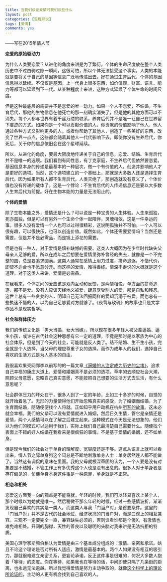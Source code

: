 ```yaml
---
title: 当我们谈论爱情时我们谈些什么
layout: post
categories: [歪理邪说]
tags: [爱情]
comments: yes
---
```


——写在2015年情人节

**恋爱的原始驱动力**

为什么人类要恋爱？从进化的角度来讲是为了繁衍。个体的生命尺度放在整个人类历史中不过白驹过隙一瞬间，这很可怕，所以个体无法接受这个事实。人类的本能就是要将关于自己的基因等信息广泛地传递出去。好在通过生育后代，个体的基因信息得以延续。不仅仅是基因，上一代身上很多东西，如价值观、财富、语言、能力等都可以延续到下一代。从某种程度上来讲，这种方式延续了个体生命的时间尺度。

但是这种最底层的需要并不是恋爱的唯一动力。如果一个人不恋爱，不结婚，不生育后代，那他的生物信息在他死亡的那一刻确实消失了，但是他的其他方面可以不消失。每个人都与世界有着千丝万缕的联系，养育后代并不是唯一让自己在世界留下痕迹的方式。如果你是一个可以贡献价值的人，你贡献的价值影响了他人，他人通过各种方式又影响更多的人。或者你帮助了其他人，创造了一些美好的东西，改变了世界一点点，这些都会随着其他人一代代影响下去。即使你没有生养后代，你死后，关于你的信息依旧会在这个星球延续。

所以，从进化的角度，要最大限度地传递关于自己的信息，恋爱、结婚、生育后代并不是唯一的选项。我们看到有同性恋，有丁克家庭，不生养后代但依然要恋爱。基因信息本身的传递是最基本的一种层次，做一个有价值的人，创造并影响他人才是更好的选项。当然，这个选项建立的一个基础上，那就是大多数人还是选择生育后代。因为如果所有人都不生育后代，人类灭绝了，那创造就没有意义了，个体价值也没有传递的载体了。这是一个悖论：不生育后代的人传递信息还是要以大多数人生育后代为前提。好在生物本能的力量是无法阻止的。

**个体的爱情**

除了生物本能之外，爱情还是什么？可以说是一种宝贵的人生体验。人生来孤独，死亦孤独，但是可以有另外一个生命个体一起陪伴，灵魂相依，这是一件幸运的事。很多人没有爱情一个人也可以过得很精彩，这说明孤独并不可怕。一个人可以很有趣，可以很快乐，也可以创造价值。既然如此，个体还需要爱情吗？当然还是需要，但是并不是必需品，而是锦上添花的需要。

但是也有一种人，对于爱情是填补缺憾的需要。这类人大概因为在少年时代缺失父母亲人足够的爱，所以在成年之后想要在爱情里弥补曾经的失去，就像是一个不完整的圆，总是要追求圆满。这类人通常在感情上用力过度，拼命追逐，不惜代价，即使不适合也不愿意分开。而这样的爱情，难得善终。情深不寿说的大概就是这个道理。对于这类人来讲，爱情是必需品。

在我看来，个体之间的爱应该是双向互动和反馈，是两情相悦，单方面的拼命追逐，那不是爱。没有人应该天经地义被爱，肆意享受别人的爱，那是自私和残忍。这世上总有一些贪婪的人，明知自己无法回报同样的爱却沉溺于被爱。而也总有一些执迷不悟的人，以为自己足够爱对方就够了。《夜莺与玫瑰》的故事也只是文学作品不是现实哲学。

**社会和群体压力**

我们的传统文化是「男大当婚，女大当嫁」，所以现在很多年轻人被父辈逼婚、逼生小孩，或许在古代社会这种思想有它一定的道理，毕竟是那时是以家族为中心的社会体系，但是到了今天的社会，可能就是反人类了。结不结婚、生不生小孩，完全就是个人选择，当父母的理应尊重子女的选择。而作为成年人的我们，选择自己喜欢的生活方式是为人基本的自由。

我很喜欢果壳网郑李以前写的的一篇文章[《逼婚的人注定成为历史的尘埃》](http://www.guokr.com/blog/745068/)，追求自己幸福的康庄大道上，爱情和婚姻真不是必须的选项。草率的去顺应社会大潮，照顾父母意愿，忽略自己真实意愿，不能按照自己想要的生活方式去生活，有什么意思呢？

社会群体压力的坏处在于，很多人到了一定的年龄，比如三十多岁的时候，自觉的就开始着急了。无形的力量使得他们开始忽略真实的感受，为了婚姻而结婚，为了生育而结婚，随随便便找个人将就。正如知乎用户动机在杭州[所写的故事](http://zhuanlan.zhihu.com/happy/19957614)。这未必就会幸福。我们的父辈可以没有爱情就进入婚姻，然后日久生情，管它是亲情还是爱情，两个人感情可以在了解之后建立起来。这种模式在今天是无法想象的，他们以为他们的模式可以适用于我们，实际上我们自己最清楚自己需要什么。随便找个表面上不错的好人结婚在我看来是很疯狂的事情。不是基于爱情的婚姻，还不如单身。

但是现今我们的社会对于单身的理解度、宽容度还是不够。这点从语言上就可以看出来，情人节之际单身狗这个词总是不断地刺激单身人士：单身居然连人都不能做了。当然这有调侃的意味在里面。我的父母就根深蒂固的认为，一个人要是没有对象要是不结婚，不管工作上有多优秀这个人也是没有出息的。很多人对于单身者是存在偏见的，仿佛单身本身这件事是一种原罪，单身就是不正常。

**相恋和相处**

恋爱这方面我一向的观点是不能将就。年轻的时候，我们可以轻易喜欢上某个人，那个时候以为她就是唯一。然后稍微不那么年轻的时候，经过一些感情波折，渐渐发现自己喜欢的其实是一类人。而这类人与我「门当户对」是首要条件。这里的「门当户对」并不是古代的社会地位、经济状况的门当户对，而是三观上的相互兼容。三观不一定要完全一直，兼容缺失必须的，否则谁看谁都是个傻X，有激情也难免难相处。开阔的胸襟，天性的善良以及聪明的头脑对我来讲是无法抗拒的特质。

美国心理学家斯腾伯格认为爱情是由三个基本成分组成的：激情、亲密和承诺。姑且不论这个理论是否对所有人适应，激情是最基本的。两个人如果没有相互的吸引力，那就很难建立亲密关系，更妄论承诺。反正这件事是很难的，何况大多数人抱着「等待」的态度。你在等待，如果我也在等待的话，中间即使只隔了几条街的距离，也永远无法逾越。所以我觉得爱情是努力主动争取的，就像[这个科学上的理论所论证的](http://www.zhihu.com/question/27355234/answer/36758647)，主动的人更有机会找到自己喜欢的人。